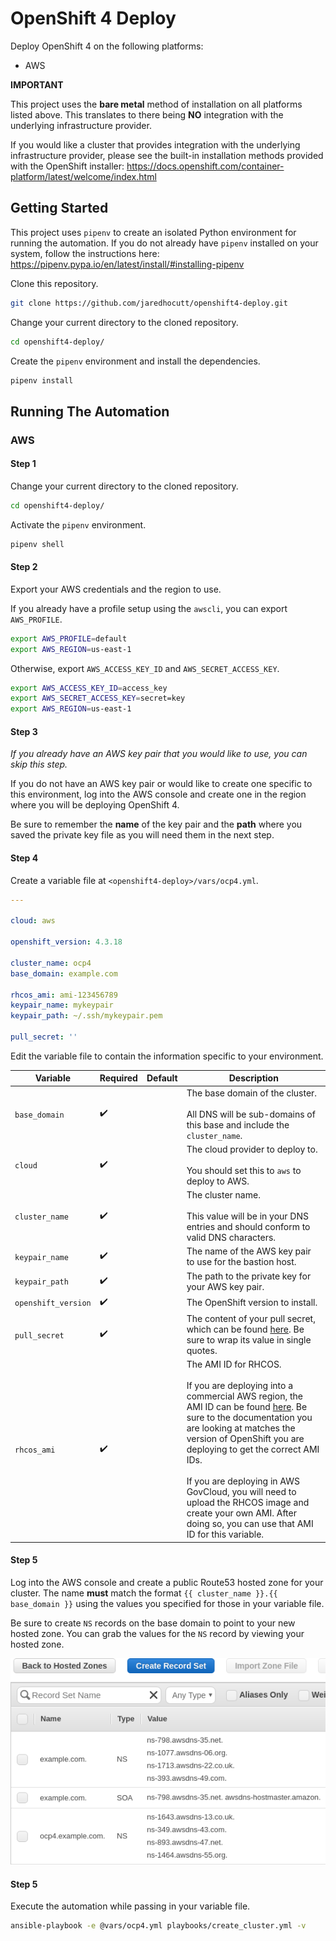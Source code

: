 # OpenShift 4 Deploy

Deploy OpenShift 4 on the following platforms:

- AWS

**IMPORTANT**

This project uses the **bare metal** method of installation on all platforms
listed above. This translates to there being **NO** integration with the underlying
infrastructure provider.

If you would like a cluster that provides integration with the underlying
infrastructure provider, please see the built-in installation methods provided
with the OpenShift installer:
https://docs.openshift.com/container-platform/latest/welcome/index.html

## Getting Started

This project uses `pipenv` to create an isolated Python environment for running
the automation. If you do not already have `pipenv` installed on your system,
follow the instructions here:
https://pipenv.pypa.io/en/latest/install/#installing-pipenv

Clone this repository.

```bash
git clone https://github.com/jaredhocutt/openshift4-deploy.git
```

Change your current directory to the cloned repository.

```bash
cd openshift4-deploy/
```

Create the `pipenv` environment and install the dependencies.

```bash
pipenv install
```

## Running The Automation

### AWS

#### Step 1

Change your current directory to the cloned repository.

```bash
cd openshift4-deploy/
```

Activate the `pipenv` environment.

```bash
pipenv shell
```

#### Step 2

Export your AWS credentials and the region to use.

If you already have a profile setup using the
`awscli`, you can export `AWS_PROFILE`.

```bash
export AWS_PROFILE=default
export AWS_REGION=us-east-1
```

Otherwise, export `AWS_ACCESS_KEY_ID`
and `AWS_SECRET_ACCESS_KEY`.

```bash
export AWS_ACCESS_KEY_ID=access_key
export AWS_SECRET_ACCESS_KEY=secret=key
export AWS_REGION=us-east-1
```

#### Step 3

*If you already have an AWS key pair that you would like to use, you can skip
this step.*

If you do not have an AWS key pair or would like to create one specific to this
environment, log into the AWS console and create one in the region where you
will be deploying OpenShift 4.

Be sure to remember the **name** of the key pair and the **path** where you
saved the private key file as you will need them in the next step.

#### Step 4

Create a variable file at `<openshift4-deploy>/vars/ocp4.yml`.

```yaml
---

cloud: aws

openshift_version: 4.3.18

cluster_name: ocp4
base_domain: example.com

rhcos_ami: ami-123456789
keypair_name: mykeypair
keypair_path: ~/.ssh/mykeypair.pem

pull_secret: ''
```

Edit the variable file to contain the information specific to your
environment.

| Variable            | Required           | Default | Description                                                                                                                                                                                                                                                                                                                                                                                                                            |
| ------------------- | ------------------ | ------- | -------------------------------------------------------------------------------------------------------------------------------------------------------------------------------------------------------------------------------------------------------------------------------------------------------------------------------------------------------------------------------------------------------------------------------------- |
| `base_domain`       | :heavy_check_mark: |         | The base domain of the cluster.<br><br>All DNS will be sub-domains of this base and include the `cluster_name`.                                                                                                                                                                                                                                                                                                                        |
| `cloud`             | :heavy_check_mark: |         | The cloud provider to deploy to.<br><br>You should set this to `aws` to deploy to AWS.                                                                                                                                                                                                                                                                                                                                                 |
| `cluster_name`      | :heavy_check_mark: |         | The cluster name.<br><br>This value will be in your DNS entries and should conform to valid DNS characters.                                                                                                                                                                                                                                                                                                                            |
| `keypair_name`      | :heavy_check_mark: |         | The name of the AWS key pair to use for the bastion host.                                                                                                                                                                                                                                                                                                                                                                              |
| `keypair_path`      | :heavy_check_mark: |         | The path to the private key for your AWS key pair.                                                                                                                                                                                                                                                                                                                                                                                     |
| `openshift_version` | :heavy_check_mark: |         | The OpenShift version to install.                                                                                                                                                                                                                                                                                                                                                                                                      |
| `pull_secret`       | :heavy_check_mark: |         | The content of your pull secret, which can be found [here](pull_secret). Be sure to wrap its value in single quotes.                                                                                                                                                                                                                                                                                                                   |
| `rhcos_ami`         | :heavy_check_mark: |         | The AMI ID for RHCOS.<br><br>If you are deploying into a commercial AWS region, the AMI ID can be found [here](rhcos_ami_ids). Be sure to the documentation you are looking at matches the version of OpenShift you are deploying to get the correct AMI IDs.<br><br>If you are deploying in AWS GovCloud, you will need to upload the RHCOS image and create your own AMI. After doing so, you can use that AMI ID for this variable. |

[pull_secret]: https://cloud.redhat.com/openshift/install/metal/user-provisioned
[rhcos_ami_ids]: https://docs.openshift.com/container-platform/latest/installing/installing_aws/installing-aws-user-infra.html#installation-aws-user-infra-rhcos-ami_installing-aws-user-infra

#### Step 5

Log into the AWS console and create a public Route53 hosted zone for your
cluster. The name **must** match the format `{{ cluster_name }}.{{ base_domain }}`
using the values you specified for those in your variable file.

Be sure to create `NS` records on the base domain to point to your new hosted
zone. You can grab the values for the `NS` record by viewing your hosted zone.

![Route53 NS Record](docs/images/route53_ns.png)

#### Step 5

Execute the automation while passing in your variable file.

```bash
ansible-playbook -e @vars/ocp4.yml playbooks/create_cluster.yml -v
```
